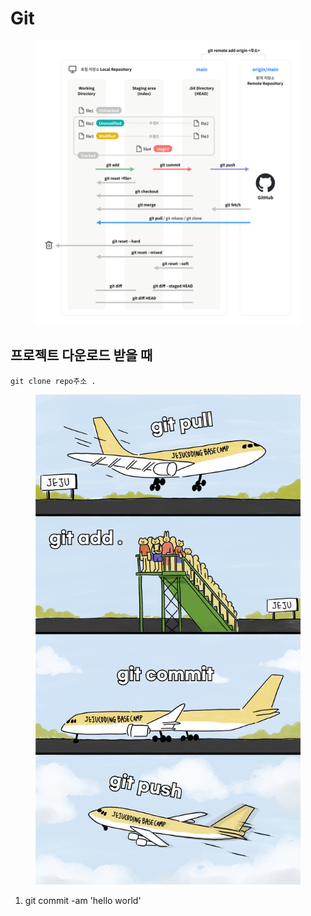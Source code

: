 # Git

<figure><img src="../.gitbook/assets/image (5).png" alt=""><figcaption></figcaption></figure>

## 프로젝트 다운로드 받을 때&#x20;

`git clone repo주소 .`

<figure><img src="../.gitbook/assets/image (1).png" alt=""><figcaption></figcaption></figure>

1. git commit -am 'hello world'
